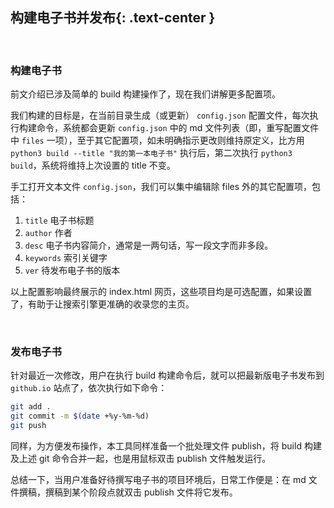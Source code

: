 构建电子书并发布{: .text-center }
---------------------------

&nbsp;

### 构建电子书

前文介绍已涉及简单的 build 构建操作了，现在我们讲解更多配置项。
 
我们构建的目标是，在当前目录生成（或更新） `config.json` 配置文件，每次执行构建命令，系统都会更新 `config.json` 中的  md 文件列表（即，重写配置文件中 `files` 一项），至于其它配置项，如未明确指示更改则维持原定义，比方用 `python3 build --title "我的第一本电子书"` 执行后，第二次执行 `python3 build`，系统将维持上次设置的 title 不变。

手工打开文本文件 `config.json`，我们可以集中编辑除 files 外的其它配置项，包括：

1. `title` 电子书标题
2. `author` 作者
3. `desc` 电子书内容简介，通常是一两句话，写一段文字而非多段。
4. `keywords` 索引关键字
5. `ver` 待发布电子书的版本

以上配置影响最终展示的 index.html 网页，这些项目均是可选配置，如果设置了，有助于让搜索引擎更准确的收录您的主页。

&nbsp;

### 发布电子书

针对最近一次修改，用户在执行 build 构建命令后，就可以把最新版电子书发布到 `github.io` 站点了，依次执行如下命令：

``` bash
git add .
git commit -m $(date +%y-%m-%d)
git push
```

同样，为方便发布操作，本工具同样准备一个批处理文件 publish，将 build 构建及上述 git 命令合并一起，也是用鼠标双击 publish 文件触发运行。

总结一下，当用户准备好待撰写电子书的项目环境后，日常工作便是：在 md 文件撰稿，撰稿到某个阶段点就双击 publish 文件将它发布。
